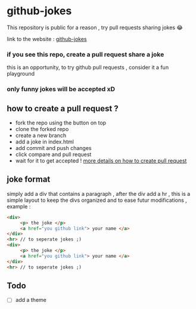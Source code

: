 # github-jokes

This repository is public for a reason , try pull requests sharing jokes 😂

link to the website : [github-jokes](https://hijenhek.github.io/github-jokes)

### if you see this repo, create a pull request share a joke 

this is an opportunity, to try github pull requests , consider it a fun playground 

### only funny jokes will be accepted xD 


## how to create a pull request ? 
- fork the repo using the button on top 
- clone the forked repo
- create a new branch
- add a joke in index.html
- add commit and push changes
- click compare and pull request
- wait for it to get accepted !
[more details on how to create pull request](https://opensource.com/article/19/7/create-pull-request-github)


## joke format 

simply add a div that contains a paragraph , after the div add a hr , this is a simple layout to keep the divs organized and to ease futur modifications ,
example :

```html
<div>
     <p> the joke </p>
     <a href="you github link"> your name </a>
</div>
<hr> // to seperate jokes ;)
<div>
     <p> the joke </p>
     <a href="you github link"> your name </a>
</div>
<hr> // to seperate jokes ;)
```


## Todo

- [ ] add a theme
